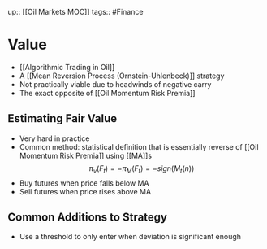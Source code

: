 up:: [[Oil Markets MOC]]
tags:: #Finance 
# Value
- [[Algorithmic Trading in Oil]]
- A [[Mean Reversion Process (Ornstein-Uhlenbeck)]] strategy
- Not practically viable due to headwinds of negative carry
- The exact opposite of [[Oil Momentum Risk Premia]]
## Estimating Fair Value
- Very hard in practice
- Common method: statistical definition that is essentially reverse of [[Oil Momentum Risk Premia]] using [[MA]]s
$$\pi_v(F_t)=-\pi_M(F_t)=-sign(M_t(n))$$
- Buy futures when price falls below MA
- Sell futures when price rises above MA
## Common Additions to Strategy
- Use a threshold to only enter when deviation is significant enough